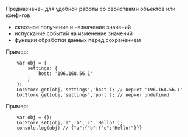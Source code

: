 Предназначен для удобной работы со свойствами объектов или конфигов
 * сквозное получение и назначение значений
 * испускание событий на изменение значений
 * функции обработки данных перед сохранением

Пример:
```
	var obj = {
		settings: {
			host: '196.168.56.1'
		}
	};
	LocStore.get(obj,'settings','host'); // вернет '196.168.56.1'
	LocStore.get(obj,'settings','port'); // вернет undefined

```
Пример:
```
	var obj = {};
	LocStore.set(obj,'a','b','c','Hello!');
	console.log(obj) // {"a":{"b":{"c":"Hello!"}}}
```